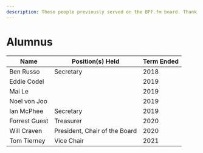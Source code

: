 ```yaml
---
description: These people previously served on the BFF.fm board. Thank you.
---
```


# Alumnus

| Name          | Position(s) Held              | Term Ended |
| ------------- | ----------------------------- | ---------- |
| Ben Russo     | Secretary                     | 2018       |
| Eddie Codel   |                               | 2019       |
| Mai Le        |                               | 2019       |
| Noel von Joo  |                               | 2019       |
| Ian McPhee    | Secretary                     | 2019       |
| Forrest Guest | Treasurer                     | 2020       |
| Will Craven   | President, Chair of the Board | 2020       |
| Tom Tierney   | Vice Chair                    | 2021       |

